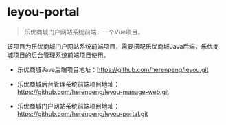 # leyou-portal

 >乐优商城门户网站系统前端，一个Vue项目。

 该项目为乐优商城门户网站系统前端项目，需要搭配乐优商城Java后端，乐优商城项目的后台管理系统前端项目使用。

 - 乐优商城Java后端项目地址：https://github.com/herenpeng/leyou.git

 - 乐优商城后台管理系统前端项目地址：https://github.com/herenpeng/leyou-manage-web.git

 - 乐优商城门户网站系统前端项目地址：https://github.com/herenpeng/leyou-portal.git
